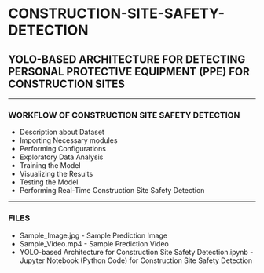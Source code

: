 # CONSTRUCTION-SITE-SAFETY-DETECTION

## YOLO-BASED ARCHITECTURE FOR DETECTING PERSONAL PROTECTIVE EQUIPMENT (PPE) FOR CONSTRUCTION SITES

-----

### WORKFLOW OF CONSTRUCTION SITE SAFETY DETECTION

- Description about Dataset
- Importing Necessary modules
- Performing Configurations
- Exploratory Data Analysis
- Training the Model
- Visualizing the Results
- Testing the Model
- Performing Real-Time Construction Site Safety Detection

-----

### FILES

- Sample_Image.jpg                 - Sample Prediction Image
- Sample_Video.mp4                 - Sample Prediction Video
- YOLO-based Architecture for Construction Site Safety Detection.ipynb - Jupyter Notebook (Python Code) for Construction Site Safety Detection
